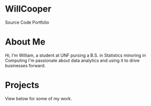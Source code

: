 # WillCooper
Source Code Portfolio

# About Me
Hi, I'm William, a student at UNF pursing a B.S. in Statistics minoring in Computing
I'm passionate about data analytics and using it to drive businesses forward.

# Projects
View below for some of my work.
